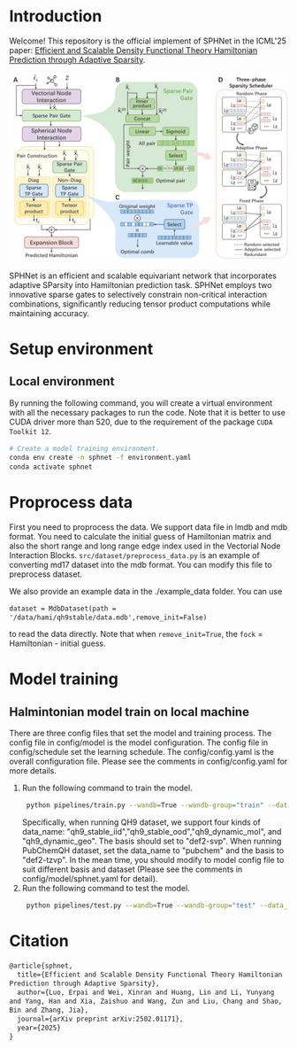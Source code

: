 # Introduction
Welcome! This repository is the official implement of SPHNet in the ICML'25 paper: [Efficient and Scalable Density Functional Theory Hamiltonian Prediction through Adaptive Sparsity](https://arxiv.org/abs/2502.01171). 

![](SPHNet.png)

SPHNet is an efficient and scalable equivariant network that incorporates adaptive SParsity into Hamiltonian prediction task. SPHNet employs two innovative sparse gates to selectively constrain non-critical interaction combinations, significantly reducing tensor product computations while maintaining accuracy. 



# Setup environment
## Local environment
By running the following command, you will create a virtual environment with all the necessary packages to run the code.
Note that it is better to use CUDA driver more than 520, due to the requirement of the package `CUDA Toolkit 12`.
```bash
# Create a model training environment.
conda env create -n sphnet -f environment.yaml
conda activate sphnet
```

# Proprocess data
First you need to proprocess the data. We support data file in lmdb and mdb format. You need to calculate the initial guess of Hamiltonian matrix and also the short range and long range edge index used in the Vectorial Node Interaction Blocks. ``src/dataset/preprocess_data.py`` is an example of converting md17 dataset into the mdb format. You can modify this file to preprocess dataset.

We also provide an example data in the ./example_data folder. You can use
```
dataset = MdbDataset(path = '/data/hami/qh9stable/data.mdb',remove_init=False)
```
to read the data directly. Note that when ``remove_init=True``, the ``fock`` = Hamiltonian - initial guess.

# Model training
## Halmintonian model train on local machine
There are three config files that set the model and training process. The config file in config/model is the model configuration. The config file in config/schedule set the learning schedule. The config/config.yaml is the overall configuration file. Please see the comments in config/config.yaml for more details.
1. Run the following command to train the model.
    ```bash
     python pipelines/train.py --wandb=True --wandb-group="train" --data_name="qh9_stable_iid" --basis="def2-svp" --dataset-path="/path/to/your/data.mdb" \
    ```
    Specifically, when running QH9 dataset, we support four kinds of data_name: "qh9_stable_iid","qh9_stable_ood","qh9_dynamic_mol", and "qh9_dynamic_geo". The basis should set to "def2-svp". When running PubChemQH dataset, set the data_name to "pubchem" and the basis to "def2-tzvp". In the mean time, you should modify to model config file to suit different basis and dataset (Please see the comments in config/model/sphnet.yaml for detail).
2. Run the following command to test the model.
    ```bash
     python pipelines/test.py --wandb=True --wandb-group="test" --data_name="qh9_stable_iid" --basis="def2-svp" --dataset-path="/path/to/your/data.mdb" \
    ```


# Citation

```
@article{sphnet,
  title={Efficient and Scalable Density Functional Theory Hamiltonian Prediction through Adaptive Sparsity},
  author={Luo, Erpai and Wei, Xinran and Huang, Lin and Li, Yunyang and Yang, Han and Xia, Zaishuo and Wang, Zun and Liu, Chang and Shao, Bin and Zhang, Jia},
  journal={arXiv preprint arXiv:2502.01171},
  year={2025}
}
```